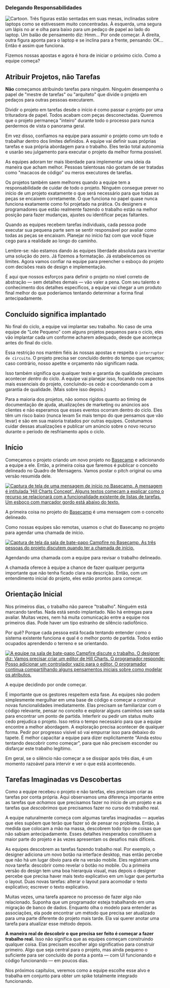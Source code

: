### Delegando Responsabilidades

![Cartoon. Três figuras estão sentadas em suas mesas, inclinadas sobre laptops como se estivessem muito concentradas. À esquerda, uma segura um lápis no ar e olha para baixo para um pedaço de papel ao lado do laptop. Um balão de pensamento diz: Hmm... Por onde começar. À direita, outra figura aponta para o laptop e se inclina para a frente, pensando: OK... Então é assim que funciona.](assets/intro_cartoon-3a9ab2d1da6bb6653381f5ca7f32b221652035f40cf7b5fa748fffe2edf119f5.jpg)

Fizemos nossas apostas e agora é hora de iniciar o próximo ciclo. Como a equipe começa?

## Atribuir Projetos, não Tarefas

**Não** começamos atribuindo tarefas para ninguém. Ninguém desempenha o papel de "mestre de tarefas" ou "arquiteto" que divide o projeto em pedaços para outras pessoas executarem.

Dividir o projeto em tarefas desde o início é como passar o projeto por uma trituradora de papel. Todos acabam com peças desconectadas. Queremos que o projeto permaneça "inteiro" durante todo o processo para nunca perdermos de vista o panorama geral.

Em vez disso, confiamos na equipe para assumir o projeto como um todo e trabalhar dentro dos limites definidos. A equipe vai definir suas próprias tarefas e sua própria abordagem para o trabalho. Eles terão total autonomia e usarão seu julgamento para executar o projeto da melhor forma possível.

As equipes adoram ter mais liberdade para implementar uma ideia da maneira que acham melhor. Pessoas talentosas não gostam de ser tratadas como "macacos de código" ou meros executores de tarefas.

Os projetos também saem melhores quando a equipe tem a responsabilidade de cuidar de todo o projeto. Ninguém consegue prever no início de um projeto exatamente o que será necessário para que todas as peças se encaixem corretamente. O que funciona no papel quase nunca funciona exatamente como foi projetado na prática. Os designers e programadores que estão realmente fazendo o trabalho estão na melhor posição para fazer mudanças, ajustes ou identificar peças faltantes.

Quando as equipes recebem tarefas individuais, cada pessoa pode executar sua pequena parte sem se sentir responsável por avaliar como todas as peças se encaixam. Planejar no início faz com que você fique cego para a realidade ao longo do caminho.

Lembre-se: não estamos dando às equipes liberdade absoluta para inventar uma solução do zero. Já fizemos a formatação. Já estabelecemos os limites. Agora vamos confiar na equipe para preencher o esboço do projeto com decisões reais de design e implementação.

É aqui que nossos esforços para definir o projeto no nível correto de abstração — sem detalhes demais — vão valer a pena. Com seu talento e conhecimento dos detalhes específicos, a equipe vai chegar a um produto final melhor do que poderíamos tentando determinar a forma final antecipadamente.

## Concluído significa implantado

No final do ciclo, a equipe vai implantar seu trabalho. No caso de uma equipe de "Lote Pequeno" com alguns projetos pequenos para o ciclo, eles vão implantar cada um conforme acharem adequado, desde que aconteça antes do final do ciclo.

Essa restrição nos mantém fiéis às nossas apostas e respeita o `interruptor de circuito`. O projeto precisa ser concluído dentro do tempo que orçamos; caso contrário, nosso apetite e orçamento não significam nada.

Isso também significa que qualquer teste e garantia de qualidade precisam acontecer *dentro* do ciclo. A equipe vai planejar isso, focando nos aspectos mais essenciais do projeto, concluindo-os cedo e coordenando com a garantia de qualidade. (Mais sobre isso depois.)

Para a maioria dos projetos, não somos rígidos quanto ao timing de documentação de ajuda, atualizações de marketing ou anúncios aos clientes e não esperamos que esses eventos ocorram dentro do ciclo. Eles têm um risco baixo (nunca levam 5x mais tempo do que pensamos que vão levar) e são em sua maioria tratados por outras equipes. Costumamos cuidar dessas atualizações e publicar um anúncio sobre o novo recurso durante o período de resfriamento após o ciclo.

## Início

Começamos o projeto criando um novo projeto no [Basecamp](https://basecamp.com/) e adicionando a equipe a ele. Então, a primeira coisa que faremos é publicar o conceito delineado no Quadro de Mensagens. Vamos postar o pitch original ou uma versão resumida dele.

[![Captura de tela de uma mensagem de início no Basecamp. A mensagem é intitulada 'Hill Charts Concept'. Alguns textos começam a explicar como o recurso se relacionará com a funcionalidade existente de listas de tarefas. Um esboço com marcador gordo está abaixo do texto.](assets/concept_message-6701d89c76753bc47de6e41a1daca7f59611bcaa7c209514e0e41ca0bdfad48f.png)](assets/concept_message-6701d89c76753bc47de6e41a1daca7f59611bcaa7c209514e0e41ca0bdfad48f.png)

A primeira coisa no projeto do [Basecamp](https://basecamp.com/) é uma mensagem com o conceito delineado.

Como nossas equipes são remotas, usamos o chat do Basecamp no projeto para agendar uma chamada de início.

[![Captura de tela da sala de bate-papo Campfire no Basecamp. As três pessoas do projeto discutem quando ter a chamada de início.](assets/kicking_off-8cde0422601d5e7043538aa19d54d77189061ed33e28ba2aa56ebe7fa9aa2984.png)](assets/kicking_off-8cde0422601d5e7043538aa19d54d77189061ed33e28ba2aa56ebe7fa9aa2984.png)

Agendando uma chamada com a equipe para revisar o trabalho delineado.

A chamada oferece à equipe a chance de fazer qualquer pergunta importante que não tenha ficado clara na descrição. Então, com um entendimento inicial do projeto, eles estão prontos para começar.

## Orientação Inicial

Nos primeiros dias, o trabalho não parece "trabalho". Ninguém está marcando tarefas. Nada está sendo implantado. Não há entregas para avaliar. Muitas vezes, nem há muita comunicação entre a equipe nos primeiros dias. Pode haver um tipo estranho de silêncio radiofônico.

Por quê? Porque cada pessoa está focada tentando entender como o sistema existente funciona e qual é o melhor ponto de partida. Todos estão ocupados aprendendo o terreno e se orientando.

[![A equipe na sala de bate-papo Campfire discute o trabalho. O designer diz: Vamos precisar criar um editor de Hill Charts. O programador responde: Posso adicionar um controlador vazio para o editor. O programador continua compartilhando alguns pensamentos iniciais sobre como modelar os atributos.](assets/where_to_start-3f152d1d0df2ca09a6e8576cfe152b0d66b6e24e3eca2edf0cff89bfb29febd5.png)](assets/where_to_start-3f152d1d0df2ca09a6e8576cfe152b0d66b6e24e3eca2edf0cff89bfb29febd5.png)

A equipe decidindo por onde começar.

É importante que os gestores respeitem esta fase. As equipes não podem simplesmente mergulhar em uma base de código e começar a construir novas funcionalidades imediatamente. Elas precisam se familiarizar com o código relevante, pensar no conceito e explorar alguns caminhos sem saída para encontrar um ponto de partida. Interferir ou pedir um status muito cedo prejudica o projeto. Isso retira o tempo necessário para que a equipe encontre a melhor abordagem. A exploração precisa acontecer de qualquer forma. Pedir por progresso visível só vai empurrar isso para debaixo do tapete. É melhor capacitar a equipe para dizer explicitamente "Ainda estou tentando descobrir como começar", para que não precisem esconder ou disfarçar este trabalho legítimo.

Em geral, se o silêncio não começar a se dissipar após três dias, é um momento razoável para intervir e ver o que está acontecendo.

## Tarefas Imaginadas vs Descobertas

Como a equipe recebeu o projeto e não tarefas, eles precisam criar as tarefas por conta própria. Aqui observamos uma diferença importante entre as tarefas que *achamos* que precisamos fazer no início de um projeto e as tarefas que *descobrimos* que precisamos fazer no curso do trabalho real.

A equipe naturalmente começa com algumas tarefas imaginadas — aquelas que eles supõem que terão que fazer só de pensar no problema. Então, à medida que colocam a mão na massa, descobrem todo tipo de coisas que não sabiam antecipadamente. Esses detalhes inesperados constituem a maior parte do projeto e às vezes apresentam os desafios mais difíceis.

As equipes descobrem as tarefas fazendo trabalho real. Por exemplo, o designer adiciona um novo botão na interface desktop, mas então percebe que não há um lugar óbvio para ele na versão mobile. Eles registram uma nova tarefa: descobrir como revelar o botão no mobile. Ou a primeira versão do design tem uma boa hierarquia visual, mas depois o designer percebe que precisa haver mais texto explicativo em um lugar que perturba o layout. Duas novas tarefas: alterar o layout para acomodar o texto explicativo; escrever o texto explicativo.

Muitas vezes, uma tarefa aparece no processo de fazer algo não relacionado. Suponha que um programador esteja trabalhando em uma migração de banco de dados. Enquanto olha o modelo para entender as associações, ela pode encontrar um método que precisa ser atualizado para uma parte diferente do projeto mais tarde. Ela vai querer anotar uma tarefa para atualizar esse método depois.

**A maneira real de descobrir o que precisa ser feito é começar a fazer trabalho real.** Isso não significa que as equipes começam construindo qualquer coisa. Elas precisam escolher algo significativo para construir primeiro. Algo que seja central para o projeto, mas ainda pequeno o suficiente para ser concluído de ponta a ponta — com UI funcionando e código funcionando — em poucos dias.

Nos próximos capítulos, veremos como a equipe escolhe esse alvo e trabalha em conjunto para obter um spike totalmente integrado funcionando.
